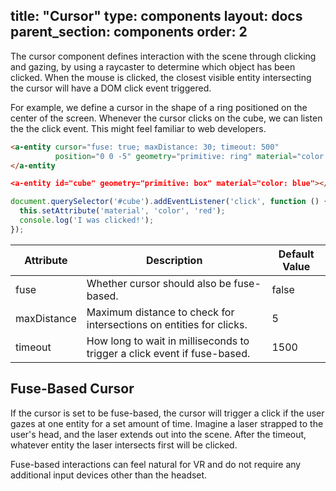 title: "Cursor"
type: components
layout: docs
parent_section: components
order: 2
---

The cursor component defines interaction with the scene through clicking and
gazing, by using a raycaster to determine which object has been clicked. When the mouse
is clicked, the closest visible entity intersecting the cursor will have a DOM click event
triggered.

For example, we define a cursor in the shape of a ring positioned on the center
of the screen. Whenever the cursor clicks on the cube, we can listen the the
click event. This might feel familiar to web developers.

```html
<a-entity cursor="fuse: true; maxDistance: 30; timeout: 500"
          position="0 0 -5" geometry="primitive: ring" material="color: white; shader: flat">
</a-entity

<a-entity id="cube" geometry="primitive: box" material="color: blue"></a-entity>
```

```js
document.querySelector('#cube').addEventListener('click', function () {
  this.setAttribute('material', 'color', 'red');
  console.log('I was clicked!');
});
```

| Attribute   | Description                                                              | Default Value  |
|-------------|--------------------------------------------------------------------------|----------------|
| fuse        | Whether cursor should also be fuse-based.                                | false          |
| maxDistance | Maximum distance to check for intersections on entities for clicks.      | 5              |
| timeout     | How long to wait in milliseconds to trigger a click event if fuse-based. | 1500           |

## Fuse-Based Cursor

If the cursor is set to be fuse-based, the cursor will trigger a click if the
user gazes at one entity for a set amount of time. Imagine a laser strapped to
the user's head, and the laser extends out into the scene. After the timeout,
whatever entity the laser intersects first will be clicked.

Fuse-based interactions can feel natural for VR and do not require any
additional input devices other than the headset.

